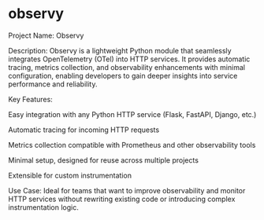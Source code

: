 # observy

Project Name: Observy

Description:
Observy is a lightweight Python module that seamlessly integrates OpenTelemetry (OTel) into HTTP services. It provides automatic tracing, metrics collection, and observability enhancements with minimal configuration, enabling developers to gain deeper insights into service performance and reliability.

Key Features:

Easy integration with any Python HTTP service (Flask, FastAPI, Django, etc.)

Automatic tracing for incoming HTTP requests

Metrics collection compatible with Prometheus and other observability tools

Minimal setup, designed for reuse across multiple projects

Extensible for custom instrumentation

Use Case:
Ideal for teams that want to improve observability and monitor HTTP services without rewriting existing code or introducing complex instrumentation logic.

